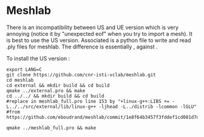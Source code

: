 # Meshlab

There is an incompatibility between US and UE version which is very annoying (notice it by "unexpected eof" when you try to import a mesh). It is best to use the US version. Associated is a python file to write and read .ply files for meshlab. The difference is essentially , against .



To install the US version :

```shell
export LANG=C
git clone https://github.com/cnr-isti-vclab/meshlab.git
cd meshlab
cd external && mkdir build && cd build
qmake ../external.pro && make 
cd ../../ && mkdir build && cd build
#replace in meshlab_full.pro line 153 by "+linux-g++:LIBS += -L../../src/external/lib/linux-g++ -ljhead -L../distrib -lcommon -lGLU"
#from https://github.com/eboudrand/meshlab/commit/1e8f64b3457f3fddef1cd081d7d47e40f0d8c728

qmake ../meshlab_full.pro && make
```

